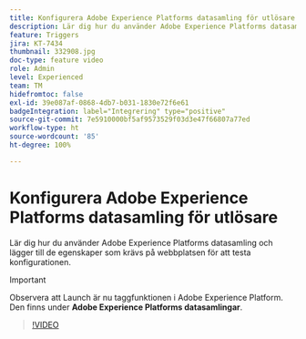 ```yaml
---
title: Konfigurera Adobe Experience Platforms datasamling för utlösare
description: Lär dig hur du använder Adobe Experience Platforms datasamling och lägger till de egenskaper som krävs på webbplatsen för att testa konfigurationen.
feature: Triggers
jira: KT-7434
thumbnail: 332908.jpg
doc-type: feature video
role: Admin
level: Experienced
team: TM
hidefromtoc: false
exl-id: 39e087af-0868-4db7-b031-1830e72f6e61
badgeIntegration: label="Integrering" type="positive"
source-git-commit: 7e5910000bf5af9573529f03d3e47f66807a77ed
workflow-type: ht
source-wordcount: '85'
ht-degree: 100%

---
```


# Konfigurera Adobe Experience Platforms datasamling för utlösare

Lär dig hur du använder Adobe Experience Platforms datasamling och lägger till de egenskaper som krävs på webbplatsen för att testa konfigurationen.

>[!IMPORTANT]
>
> Observera att Launch är nu taggfunktionen i Adobe Experience Platform. Den finns under **Adobe Experience Platforms datasamlingar**.

>[!VIDEO](https://video.tv.adobe.com/v/332908?quality=12&learn=on)
